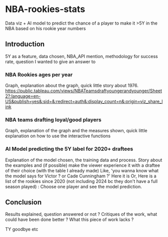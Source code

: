 # NBA-rookies-stats
Data viz + AI model to predict the chance of a player to make it >5Y in the NBA based on his rookie year numbers

## Introduction
5Y as a feature, data chosen, NBA_API mention, methodology for success rate, question I wanted to give an answer to

### NBA Rookies ages per year
Graph, explanation about the graph, quick little story about 1976.
https://public.tableau.com/views/NBATeamsdraftyoungerandyounger/Sheet2?:language=en-US&publish=yes&:sid=&:redirect=auth&:display_count=n&:origin=viz_share_link

### NBA teams drafting loyal/good players
Graph, explanation of the graph and the measures shown, quick little explanation on how to use the interactive functions

### AI Model predicting the 5Y label for 2020+ draftees
Explanation of the model chosen, the training data and process.
Story about the examples and (if possible) make the viewer experience it with a draftee of their choice (with the table I already made)
Like, 'you wanna know what the model says for Victor ? or Cade Cunningham ?' Here it is
Or, Here is a list of the rookies since 2020 (not including 2024 bc they don't have a full season played) : Choose one player and see the model prediction.


## Conclusion
Results explained, question answered or not ? 
Critiques of the work, what could have been done better ? What this piece of work lacks ?

TY goodbye etc
